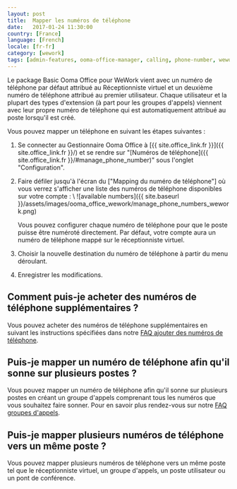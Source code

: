 ```yaml
---
layout: post
title:  Mapper les numéros de téléphone
date:   2017-01-24 11:30:00
country: [France]
language: [French]
locale: [fr-fr]
category: [wework]
tags: [admin-features, ooma-office-manager, calling, phone-number, wework]
---
```


Le package Basic Ooma Office pour WeWork vient avec un numéro de téléphone par défaut attribué au Réceptionniste virtuel et un deuxième numéro de téléphone attribué au premier utilisateur. Chaque utilisateur et la plupart des types d'extension (à part pour les groupes d'appels) viennent avec leur propre numéro de téléphone qui est automatiquement attribué au poste lorsqu'il est créé.

Vous pouvez mapper un téléphone en suivant les étapes suivantes :

1. Se connecter au Gestionnaire Ooma Office à  [{{ site.office_link.fr }}]({{ site.office_link.fr }}/) et se rendre sur "[Numéros de téléphone]({{ site.office_link.fr }}/#manage_phone_number)" sous l'onglet "Configuration".
2. Faire défiler jusqu'à l'écran du ["Mapping du numéro de téléphone"] où vous verrez s'afficher une liste des numéros de téléphone disponibles sur votre compte : \\
   ![available numbers]({{ site.baseurl }}/assets/images/ooma_office_wework/manage_phone_numbers_wework.png)

   Vous pouvez configurer chaque numéro de téléphone pour que le poste puisse être numéroté directement. Par défaut, votre compte aura un numéro de téléphone mappé sur le réceptionniste virtuel.
3. Choisir la nouvelle destination du numéro de téléphone à partir du menu déroulant.
4. Enregistrer les modifications.

## Comment puis-je acheter des numéros de téléphone supplémentaires ?

Vous pouvez acheter des numéros de téléphone supplémentaires en suivant les instructions spécifiées dans notre [FAQ ajouter des numéros de téléphone](/fr/fr/adding-additional-phone-numbers).

## Puis-je mapper un numéro de téléphone afin qu'il sonne sur plusieurs postes ?

Vous pouvez mapper un numéro de téléphone afin qu'il sonne sur plusieurs postes en créant un groupe d'appels comprenant tous les numéros que vous souhaitez faire sonner. Pour en savoir plus rendez-vous sur notre [FAQ groupes d'appels](/fr/fr/ring-groups).

## Puis-je mapper plusieurs numéros de téléphone vers un même poste ?

Vous pouvez mapper plusieurs numéros de téléphone vers un même poste tel que le réceptionniste virtuel, un groupe d'appels, un poste utilisateur ou un pont de conférence.